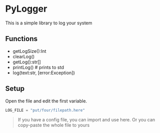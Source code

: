 # PyLogger
This is a simple library to log your system

## Functions

* getLogSize():Int
* clearLog()
* getLog():str[]
* printLog() # prints to std
* log(text:str, [error:Exception])

## Setup

Open the file and edit the first variable.

```python
LOG_FILE = "put/four/filepath.here"

```

> If you have a config file, you can import and use
here. Or you can copy-paste the whole file to yours